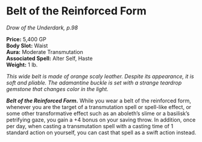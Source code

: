 # Belt of the Reinforced Form

*Drow of the Underdark, p.98*

**Price:** 5,400 GP  
**Body Slot:** Waist  
**Aura:** Moderate Transmutation  
**Associated Spell:** Alter Self, Haste  
**Weight:** 1 lb.

*This wide belt is made of orange scaly leather. Despite its appearance, it is soft and pliable. The adamantine buckle is set with a strange teardrop gemstone that changes color in the light.*

***Belt of the Reinforced Form.*** 
While you wear a belt of the reinforced
form, whenever you are the target of a
transmutation spell or spell-like effect,
or some other transformative effect
such as an aboleth’s slime or a basilisk’s
petrifying gaze, you gain a +4 bonus on
your saving throw.
In addition, once per day, when casting
a transmutation spell with a casting
time of 1 standard action on yourself,
you can cast that spell as a swift action
instead.